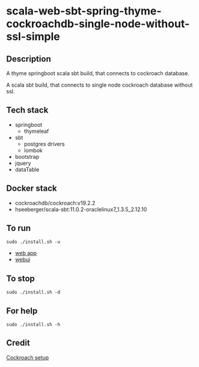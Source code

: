 # scala-web-sbt-spring-thyme-cockroachdb-single-node-without-ssl-simple

## Description
A thyme springboot scala sbt build,
that connects to cockroach database.

A scala sbt build, that connects to single node
cockroach database without ssl.

## Tech stack
- springboot
  - thymeleaf
- sbt
  - postgres drivers
  - lombok
- bootstrap
- jquery
- dataTable

## Docker stack
- cockroachdb/cockroach:v19.2.2
- hseeberger/scala-sbt:11.0.2-oraclelinux7_1.3.5_2.12.10

## To run
`sudo ./install.sh -u`
- [web app](http://localhost)
- [webui](http://localhost:8080)

## To stop
`sudo ./install.sh -d`

## For help
`sudo ./install.sh -h`

## Credit
[Cockroach setup](https://github.com/s0rg/cockroach-compose)

